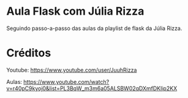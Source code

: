 # Aula Flask com Júlia Rizza 
  Seguindo passo-a-passo das aulas da playlist de flask da Júlia Rizza.

# Créditos
Youtube: 
https://www.youtube.com/user/JuuhRizza

Aulas: 
https://www.youtube.com/watch?v=r40pC9kyoj0&list=PL3BqW_m3m6a05ALSBW02qDXmfDKIip2KX
